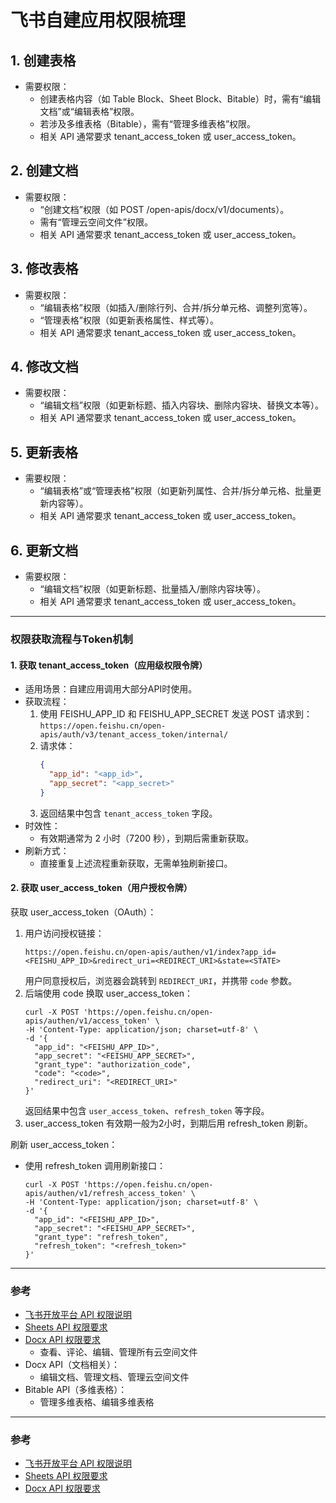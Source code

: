 # 飞书自建应用权限梳理

## 1. 创建表格
- 需要权限：
  - 创建表格内容（如 Table Block、Sheet Block、Bitable）时，需有“编辑文档”或“编辑表格”权限。
  - 若涉及多维表格（Bitable），需有“管理多维表格”权限。
  - 相关 API 通常要求 tenant_access_token 或 user_access_token。

## 2. 创建文档
- 需要权限：
  - “创建文档”权限（如 POST /open-apis/docx/v1/documents）。
  - 需有“管理云空间文件”权限。
  - 相关 API 通常要求 tenant_access_token 或 user_access_token。

## 3. 修改表格
- 需要权限：
  - “编辑表格”权限（如插入/删除行列、合并/拆分单元格、调整列宽等）。
  - “管理表格”权限（如更新表格属性、样式等）。
  - 相关 API 通常要求 tenant_access_token 或 user_access_token。

## 4. 修改文档
- 需要权限：
  - “编辑文档”权限（如更新标题、插入内容块、删除内容块、替换文本等）。
  - 相关 API 通常要求 tenant_access_token 或 user_access_token。

## 5. 更新表格
- 需要权限：
  - “编辑表格”或“管理表格”权限（如更新列属性、合并/拆分单元格、批量更新内容等）。
  - 相关 API 通常要求 tenant_access_token 或 user_access_token。

## 6. 更新文档
- 需要权限：
  - “编辑文档”权限（如更新标题、批量插入/删除内容块等）。
  - 相关 API 通常要求 tenant_access_token 或 user_access_token。


---

### 权限获取流程与Token机制
#### 1. 获取 tenant_access_token（应用级权限令牌）
- 适用场景：自建应用调用大部分API时使用。
- 获取流程：
  1. 使用 FEISHU_APP_ID 和 FEISHU_APP_SECRET 发送 POST 请求到：
     `https://open.feishu.cn/open-apis/auth/v3/tenant_access_token/internal/`
  2. 请求体：
     ```json
     {
       "app_id": "<app_id>",
       "app_secret": "<app_secret>"
     }
     ```
  3. 返回结果中包含 `tenant_access_token` 字段。
- 时效性：
  - 有效期通常为 2 小时（7200 秒），到期后需重新获取。
- 刷新方式：
  - 直接重复上述流程重新获取，无需单独刷新接口。

#### 2. 获取 user_access_token（用户授权令牌）
获取 user_access_token（OAuth）：
  1. 用户访问授权链接：
     ```
     https://open.feishu.cn/open-apis/authen/v1/index?app_id=<FEISHU_APP_ID>&redirect_uri=<REDIRECT_URI>&state=<STATE>
     ```
     用户同意授权后，浏览器会跳转到 `REDIRECT_URI`，并携带 `code` 参数。
  2. 后端使用 code 换取 user_access_token：
     ```shell
     curl -X POST 'https://open.feishu.cn/open-apis/authen/v1/access_token' \
     -H 'Content-Type: application/json; charset=utf-8' \
     -d '{
       "app_id": "<FEISHU_APP_ID>",
       "app_secret": "<FEISHU_APP_SECRET>",
       "grant_type": "authorization_code",
       "code": "<code>",
       "redirect_uri": "<REDIRECT_URI>"
     }'
     ```
     返回结果中包含 `user_access_token`、`refresh_token` 等字段。
  3. user_access_token 有效期一般为2小时，到期后用 refresh_token 刷新。

刷新 user_access_token：
  - 使用 refresh_token 调用刷新接口：
    ```shell
    curl -X POST 'https://open.feishu.cn/open-apis/authen/v1/refresh_access_token' \
    -H 'Content-Type: application/json; charset=utf-8' \
    -d '{
      "app_id": "<FEISHU_APP_ID>",
      "app_secret": "<FEISHU_APP_SECRET>",
      "grant_type": "refresh_token",
      "refresh_token": "<refresh_token>"
    }'
    ```

---

### 参考
- [飞书开放平台 API 权限说明](https://open.feishu.cn/document/ukTMukTMukTM/uAzM5YjLwMTO24CMzkjN)
- [Sheets API 权限要求](https://open.feishu.cn/document/ukTMukTMukTM/ucDO3EjL3gTNx4yN)
- [Docx API 权限要求](https://open.feishu.cn/document/ukTMukTMukTM/uAzM5YjLwMTO24CMzkjN)
  - 查看、评论、编辑、管理所有云空间文件
- Docx API（文档相关）：
  - 编辑文档、管理文档、管理云空间文件
- Bitable API（多维表格）：
  - 管理多维表格、编辑多维表格

---

### 参考
- [飞书开放平台 API 权限说明](https://open.feishu.cn/document/ukTMukTMukTM/uAzM5YjLwMTO24CMzkjN)
- [Sheets API 权限要求](https://open.feishu.cn/document/ukTMukTMukTM/ucDO3EjL3gTNx4yN)
- [Docx API 权限要求](https://open.feishu.cn/document/ukTMukTMukTM/uAzM5YjLwMTO24CMzkjN)


